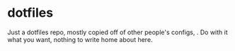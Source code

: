 # dotfiles

Just a dotfiles repo, mostly copied off of other people's configs,
.
Do with it what you want, nothing to write home about here. 
